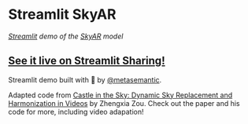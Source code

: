 # Streamlit SkyAR
_[Streamlit](https://www.streamlit.io/) demo of the [SkyAR](https://github.com/jiupinjia/SkyAR) model_

## [See it live on Streamlit Sharing!](https://share.streamlit.io/thoppe/streamlit-skyar)

Streamlit demo built with :blue_heart: by [@metasemantic](https://twitter.com/metasemantic).

Adapted code from [Castle in the Sky: Dynamic Sky Replacement and Harmonization in Videos](https://arxiv.org/abs/2010.11800) by Zhengxia Zou. Check out the paper and his code for more, including video adapation!
